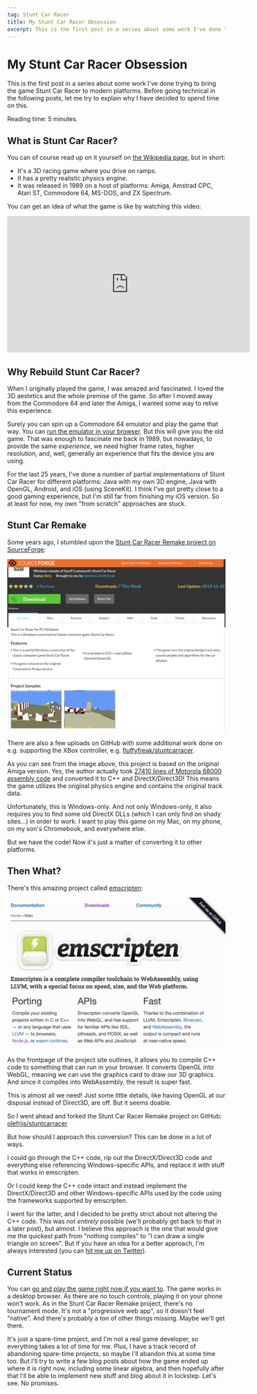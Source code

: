 ```yaml
---
tag: Stunt Car Racer
title: My Stunt Car Racer Obsession
excerpt: This is the first post in a series about some work I've done trying to bring the game Stunt Car Racer to modern platforms. Before going technical in the following posts, let me try to explain why I have decided to spend time on this.
---
```

# My Stunt Car Racer Obsession
This is the first post in a series about some work I've done trying to bring the game Stunt Car Racer
to modern platforms. Before going technical in the following posts, let me try to explain why I have
decided to spend time on this.

Reading time: 5 minutes.

## What is Stunt Car Racer?
You can of course read up on it yourself on [the Wikipedia page](https://en.wikipedia.org/wiki/Stunt_Car_Racer),
but in short:

* It's a 3D racing game where you drive on ramps.
* It has a pretty realistic physics engine.
* It was released in 1989 on a host of platforms: Amiga, Amstrad CPC, Atari ST, Commodore 64, MS-DOS, and ZX Spectrum.

You can get an idea of what the game is like by watching this video:

<iframe width="560" height="315" src="https://www.youtube.com/embed/wWCZ7lP1u6Q" title="YouTube video player" frameborder="0" allow="accelerometer; autoplay; clipboard-write; encrypted-media; gyroscope; picture-in-picture" allowfullscreen></iframe>

## Why Rebuild Stunt Car Racer?
When I originally played the game, I was amazed and fascinated. I loved the 3D aestetics and the whole
premise of the game. So after I moved away from the Commodore 64 and later the Amiga, I wanted some way to
relive this experience.

Surely you can spin up a Commodore 64 emulator and play the game that way. You can
[run the emulator in your browser](https://c64online.com/c64-games/stunt-car-racer/). But this will
give you the old game. That was enough to fascinate me back in 1989, but nowadays, to provide the same
_experience_, we need higher frame rates, higher resolution, and, well, generally an experience that
fits the device you are using.

For the last 25 years, I've done a number of partial implementations of Stunt Car Racer for different
platforms: Java with my own 3D engine, Java with OpenGL, Android, and iOS (using SceneKit). I think I've got
pretty close to a good gaming experience, but I'm still far from finishing my iOS version. So at least for
now, my own "from scratch" approaches are stuck.

## Stunt Car Remake
Some years ago, I stumbled upon the [Stunt Car Racer Remake project on SourceForge](https://sourceforge.net/projects/stuntcarremake/):

![Screenshot of Stunt Car Racer Remake on SourceForge](/assets/images/stunt-car-racer-introduction/stunt-car-racer-remake.png)

There are also a few uploads on GitHub with some additional work done on e.g. supporting the XBox controller,
e.g. [fluffyfreak/stuntcarracer](https://github.com/fluffyfreak/stuntcarracer).

As you can see from the image above, this project is based on the original Amiga version. Yes, the author actually
took [27410 lines of Motorola 68000 assembly code](https://github.com/fluffyfreak/stuntcarracer/blob/master/Reference%20only/StuntCarRacer.s)
and converted it to C++ and DirectX/Direct3D! This means the game utilizes the original physics engine and contains
the original track data.

Unfortunately, this is Windows-only. And not only Windows-only, it also requires you to find some old DirectX DLLs
(which I can only find on shady sites...) in order to work. I want to play this game on my Mac, on my phone, on my
son's Chromebook, and everywhere else.

But we have the code! Now it's just a matter of converting it to other platforms.

## Then What?
There's this amazing project called [emscripten](https://emscripten.org):

![Screenshot of emscripten.org front page](/assets/images/stunt-car-racer-introduction/emscripten.png)

As the frontpage of the project site outlines, it allows you to compile C++ code to something that can
run in your browser. It converts OpenGL into WebGL, meaning we can use the graphics card to draw our 3D
graphics. And since it compiles into WebAssembly, the result is super fast.

This is almost all we need! Just some little details, like having OpenGL at our disposal instead of Direct3D,
are off. But it seems doable.

So I went ahead and forked the Stunt Car Racer Remake project on GitHub:
[olefriis/stuntcarracer](https://github.com/olefriis/stuntcarracer)

But how should I approach this conversion? This can be done in a lot of ways.

I could go through the C++ code, rip out the DirectX/Direct3D code and everything else referencing
Windows-specific APIs, and replace it with stuff that works in emscripten.

Or I could keep the C++ code intact and instead implement the DirectX/Direct3D and other Windows-specific
APIs used by the code using the frameworks supported by emscripten.

I went for the latter, and I decided to be pretty strict about not altering the C++ code. This was not
_entirely_ possible (we'll probably get back to that in a later post), but almost. I believe this
approach is the one that would give me the quickest path from "nothing compiles" to "I can draw a
single triangle on screen". But if you have an idea for a better approach, I'm always interested
(you can [hit me up on Twitter](https://twitter.com/olefriis)).

## Current Status
You can [go and play the game right now if you want to](https://olefriis.github.io/play/). The game
works in a desktop browser. As there are no touch controls, playing it on your phone won't work.
As in the Stunt Car Racer Remake project, there's no tournament mode. It's not a "progressive web
app", so it doesn't feel "native". And there's probably a ton of other things missing. Maybe we'll
get there.

It's just a spare-time project, and I'm not a real game developer, so everything takes a lot of time for
me. Plus, I have a track record of abandoning spare-time projects, so maybe I'll abandon this at some
time too. But I'll try to write a few blog posts about how the game ended up where it is right now,
including some linear algebra, and then hopefully after that I'll be able to implement new stuff and
blog about it in lockstep. Let's see. No promises.
